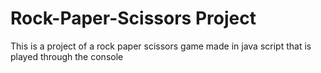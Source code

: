 # Rock-Paper-Scissors Project
This is a project of a rock paper scissors game made in java script that is played through the console

